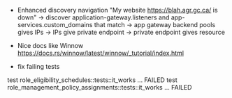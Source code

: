 - Enhanced discovery navigation
"My website https://blah.agr.gc.ca/ is down"
-> discover application-gateway.listeners and app-services.custom_domains that match
-> app gateway backend pools gives IPs
-> IPs give private endpoint
-> private endpoint gives resource

- Nice docs like Winnow https://docs.rs/winnow/latest/winnow/_tutorial/index.html


- fix failing tests

test role_eligibility_schedules::tests::it_works ... FAILED
test role_management_policy_assignments::tests::it_works ... FAILED